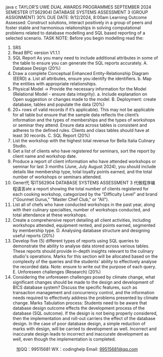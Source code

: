 java c
TAYLOR’S UWE DUAL AWARDS PROGRAMMES 
SEPTEMBER 2024 SEMESTER 
(ITS62904) 
DATABASE SYSTEMS 
ASSESSMENT 3 (GROUP ASSIGNMENT) 
30% 
DUE DATE: 9/12/2024, 8:00am
Learning Outcome Assessed: 
Construct solutions, interact positively in a group of peers and foster stable and harmonious relationships in solving computational problems related to database modelling and SQL based reporting of a selected scenario.
TASK 
NOTE: Before you begin modelling read the: 
1. SRS
2. Read BPC version V1.1.1
3. SQL Report
As you many need to include additional attributes in some of the table to ensure you can generate the SQL reports accurately.
A. Database Design (20%) 
1. Draw a complete Conceptual Enhanced Entity-Relationship Diagram (EERD)
a. List all attributes, ensure you identify the identifiers.
b. Map the entities with appropriate relationships.
2. Physical Model → Provide the necessary information for the Model (Relational Model - ensure data integrity).
a. Include explanation on Open suggestion or changes made to the model.
B. Deployment: create database, tables and populate the data (20%) 
3. 20+ rows of valid records if it’s applicable). This may not be applicable for all table but ensure that the sample data reflects the client’s information and the types of memberships and the types of workshops or seminar they attend. Ensure data across tables is consistent and adheres to the defined rules. Clients and class tables should have at least 30 records.
C. SQL Report (20%) 
4. List the workshop with the highest total revenue for Bella Italia Culinary Studio.
5. Get a list of clients who have registered for seminars, sort the report by client name and workshop date.
6. Produce a report of client information who have attended workshops or seminar for last 3 months (June, July  August 2024), you should include details like membership type, total loyalty points earned, and the total number of workshops or seminars attended.
7. Gener代 写ITS62904 DATABASE SYSTEMS ASSESSMENT 3
代做程序编程语言ate a report showing the total number of clients registered for each cooking workshop, categorized by the "Difficulty Level" and brand ("Gourmet Gurus," "Master Chef Club," or "All").
8. List all of chefs who have conducted workshops in the past year, along with their culinary specialties, number of workshops conducted, and total attendance at these workshops.
9. Create a comprehensive report detailing all client activities, including workshops attended, equipment rented, and points earned, segmented by membership type.
D. Analysing database structure and designing useful reports (20%) 
10. Develop five (5) different types of reports using SQL queries to demonstrate the ability to analyse data stored across various tables. These reports should provide in-depth insights relevant to the culinary studio's operations. Marks for this section will be allocated based on the complexity of the queries and the students' ability to effectively analyse the recorded data.
Note: ensure to write out the purpose of each query.
E. Unforeseen challenges (Research) (20%) 
11. Considering the unforeseen challenges posed by climate change, what significant changes should be made to the design and development of BICS database system? Discuss the specific features, such as transaction management and concurrency control, and the information needs required to effectively address the problems presented by climate change.
Marks Tabulation process: 
Students need to be aware that database design outcome effects the development process of the database (SQL outcome). If the design is not being properly considered, then the implementation and roll-out carriers the effect of the database design.
In the case of poor database design, a simple reduction of marks with design, will be carried to development as well. Incorrect and inaccurate design leads to incorrect and inaccurate development as well, even though the implementation is completed.





         
加QQ：99515681  WX：codinghelp  Email: 99515681@qq.com
